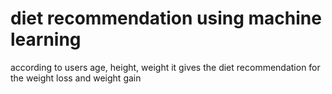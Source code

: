 # diet recommendation using machine learning
 according to users age, height, weight it gives the diet recommendation for the weight loss and weight gain
